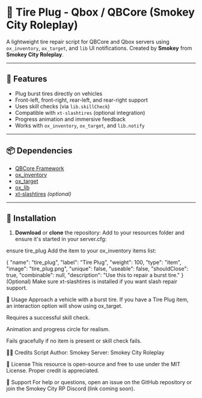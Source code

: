 # 🚗 Tire Plug - Qbox / QBCore (Smokey City Roleplay)

A lightweight tire repair script for QBCore and Qbox servers using `ox_inventory`, `ox_target`, and `lib` UI notifications. Created by **Smokey** from **Smokey City Roleplay**.

---

## 🔧 Features

- Plug burst tires directly on vehicles
- Front-left, front-right, rear-left, and rear-right support
- Uses skill checks (via `lib.skillCheck`)
- Compatible with `xt-slashtires` (optional integration)
- Progress animation and immersive feedback
- Works with `ox_inventory`, `ox_target`, and `lib.notify`

---

## 📦 Dependencies

- [QBCore Framework](https://github.com/qbcore-framework/qb-core)
- [ox_inventory](https://overextended.dev/)
- [ox_target](https://overextended.dev/)
- [ox_lib](https://overextended.dev/)
- [xt-slashtires](https://github.com/XerxesSk/xt-slashtires) *(optional)*

---

## 📁 Installation

1. **Download** or **clone** the repository:
Add to your resources folder and ensure it's started in your server.cfg:


ensure tire_plug
Add the item to your ox_inventory items list:


{
    "name": "tire_plug",
    "label": "Tire Plug",
    "weight": 100,
    "type": "item",
    "image": "tire_plug.png",
    "unique": false,
    "useable": false,
    "shouldClose": true,
    "combinable": null,
    "description": "Use this to repair a burst tire."
}
(Optional) Make sure xt-slashtires is installed if you want slash repair support.

🧪 Usage
Approach a vehicle with a burst tire. If you have a Tire Plug item, an interaction option will show using ox_target.

Requires a successful skill check.

Animation and progress circle for realism.

Fails gracefully if no item is present or skill check fails.

👨‍🔧 Credits
Script Author: Smokey
Server: Smokey City Roleplay

🪪 License
This resource is open-source and free to use under the MIT License. Proper credit is appreciated.

💬 Support
For help or questions, open an issue on the GitHub repository or join the Smokey City RP Discord (link coming soon).








